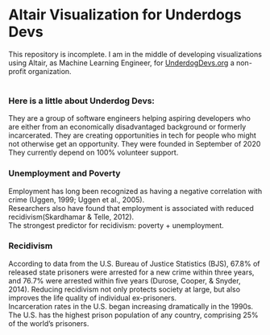# Altair Visualization for Underdogs Devs

This repository is incomplete. I am in the middle of developing visualizations using Altair, as Machine Learning Engineer, for [UnderdogDevs.org](https://www.underdogdevs.org) a non-profit organization.<br/><br/>

### Here is a little about Underdog Devs:

They are a group of software engineers helping aspiring developers who are either from an economically disadvantaged background or formerly incarcerated. They are creating opportunities in tech for people who might not otherwise get an opportunity. They were founded in September of 2020
They currently depend on 100% volunteer support.

### Unemployment and Poverty

Employment has long been recognized as having a negative correlation with crime (Uggen, 1999; Uggen et al., 2005).<br/>
Researchers also have found that employment is associated with reduced recidivism(Skardhamar & Telle, 2012).<br/>
The strongest predictor for recidivism: poverty + unemployment.

### Recidivism
According to data from the U.S. Bureau of Justice Statistics (BJS), 67.8% of released state prisoners were arrested for a new crime within three years, and 76.7% were arrested within five years (Durose, Cooper, & Snyder, 2014). Reducing recidivism not only protects society at large, but also improves the life quality of individual ex-prisoners.<br/>
Incarceration rates in the U.S. began increasing dramatically in the 1990s. The U.S. has the highest prison population of any country, comprising 25% of the world’s prisoners.
